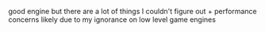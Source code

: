 good engine but there are a lot of things I couldn't figure out + performance concerns likely due to my ignorance on low level game engines
